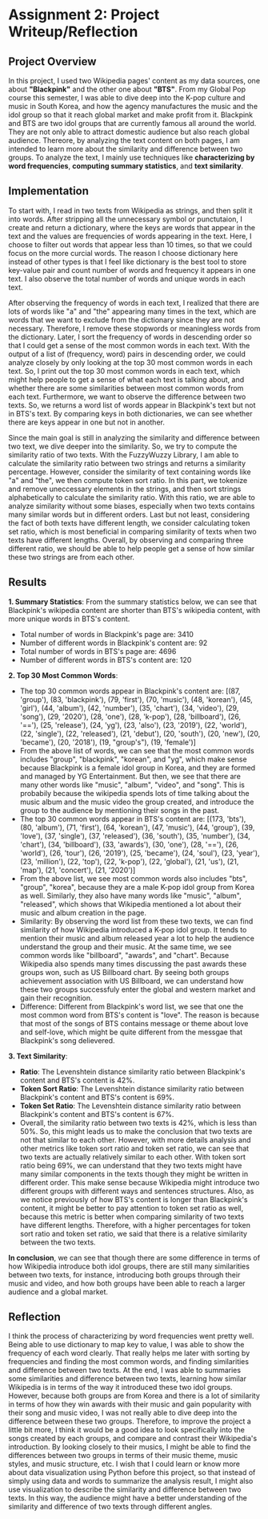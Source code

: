 # Assignment 2: Project Writeup/Reflection
 
## Project Overview

In this project, I used two Wikipedia pages' content as my data sources, one about **"Blackpink"** and the other one about **"BTS"**. From my Global Pop course this semester, I was able to dive deep into the K-pop culture and music in South Korea, and how the agency manufactures the music and the idol group so that it reach global market and make profit from it. Blackpink and BTS are two idol groups that are currently famous all around the world. They are not only able to attract domestic audience but also reach global audience. Thereore, by analyzing the text content on both pages, I am intended to learn more about the similarity and difference between two groups. To analyze the text, I mainly use techniques like **characterizing by word frequencies**, **computing summary statistics**, and **text similarity**. 

## Implementation

To start with, I read in two texts from Wikipedia as strings, and then split it into words. After stripping all the unnecessary symbol or punctutaion, I create and return a dictionary, where the keys are words that appear in the text and the values are frequencies of words appearing in the text. Here, I choose to filter out words that appear less than 10 times, so that we could focus on the more curcial words. The reason I choose dictionary here instead of other types is that I feel like dictionary is the best tool to store key-value pair and count number of words and frequency it appears in one text. I also observe the total number of words and unique words in each text. 

After observing the frequency of words in each text, I realized that there are lots of words like "a" and "the" appearing many times in the text, which are words that we want to exclude from the dictionary since they are not necessary. Therefore, I remove these stopwords or meaningless words from the dictionary. Later, I sort the frequency of words in descending order so that I could get a sense of the most common words in each text. With the output of a list of (frequency, word) pairs in descending order, we could analyze closely by only looking at the top 30 most common words in each text. So, I print out the top 30 most common words in each text, which might help people to get a sense of what each text is talking about, and whether there are some similarities between most common words from each text. Furthermore, we want to observe the difference between two texts. So, we returns a word list of words appear in Blackpink's text but not in BTS's text. By comparing keys in both dictionaries, we can see whether there are keys appear in one but not in another. 

Since the main goal is still in analyzing the similarity and difference between two text, we dive deeper into the similarity. So, we try to compute the similarity ratio of two texts. With the FuzzyWuzzy Library, I am able to calculate the similarity ratio between two strings and returns a similarity percentage. However, consider the similarity of text containing words like "a" and "the", we then compute token sort ratio. In this part, we tokenize and remove uneccessary elements in the strings, and then sort strings alphabetically to calculate the similarity ratio. With this ratio, we are able to analyze similarity without some biases, especially when two texts contains many similar words but in different orders. Last but not least, considering the fact of both texts have different length, we consider calculating token set ratio, which is most beneficial in comparing similarity of texts when two texts have different lengths. Overall, by observing and comparing three different ratio, we should be able to help people get a sense of how similar these two strings are from each other.

## Results
**1. Summary Statistics**: From the summary statistics below, we can see that Blackpink's wikipedia content are shorter than BTS's wikipedia content, with more unique words in BTS's content. 
- Total number of words in Blackpink's page are: 3410
- Number of different words in Blackpink's content are: 92
- Total number of words in BTS's page are: 4696
- Number of different words in BTS's content are: 120

**2. Top 30 Most Common Words**: 
- The top 30 common words appear in Blackpink's content are: 
    [(87, 'group'), (83, 'blackpink'), (79, 'first'), (70, 'music'), (48, 'korean'), (45, 'girl'), (44, 'album'), (42, 'number'), (35, 'chart'), (34, 'video'), (29, 'song'), (29, '2020'), (28, 'one'), (28, 'k-pop'), (28, 'billboard'), (26, '=='), (25, 'release'), (24, 'yg'), (23, 'also'), (23, '2019'), (22, 'world'), (22, 'single'), (22, 'released'), (21, 'debut'), (20, 'south'), (20, 'new'), (20, 'became'), (20, '2018'), (19, "group's"), (19, 'female')]
- From the above list of words, we can see that the most common words includes "group", "blackpink", "korean", and "yg", which make sense because Blackpink is a female idol group in Korea, and they are formed and managed by YG Entertainment. But then, we see that there are many other words like "music", "album", "video", and "song". This is probabily because the wikipedia spends lots of time talking about the music album and the music video the group created, and introduce the group to the audience by mentioning their songs in the past. 
- The top 30 common words appear in BTS's content are: 
    [(173, 'bts'), (80, 'album'), (71, 'first'), (64, 'korean'), (47, 'music'), (44, 'group'), (39, 'love'), (37, 'single'), (37, 'released'), (36, 'south'), (35, 'number'), (34, 'chart'), (34, 'billboard'), (33, 'awards'), (30, 'one'), (28, '=='), (26, 'world'), (26, 'tour'), (26, '2019'), (25, 'became'), (24, 'soul'), (23, 'year'), (23, 'million'), (22, 'top'), (22, 'k-pop'), (22, 'global'), (21, 'us'), (21, 'map'), (21, 'concert'), (21, '2020')]
- From the above list, we see most common words also includes "bts", "group", "korea", because they are a male K-pop idol group from Korea as well. Similarly, they also have many words like "music", "album", "released", which shows that Wikipedia mentioned a lot about their music and album creation in the page.
- Similarity: By observing the word list from these two texts, we can find similarity of how Wikipedia introduced a K-pop idol group. It tends to mention their music and album released year a lot to help the audience understand the group and their music. At the same time, we see common words like "billboard", "awards", and "chart". Because Wikipedia also spends many times discussing the past awards these groups won, such as US Billboard chart. By seeing both groups achievement association with US Billboard, we can understand how these two groups successfuly enter the global and western market and gain their recognition. 
- Difference: Different from Blackpink's word list, we see that one the most common word from BTS's content is "love". The reason is because that most of the songs of BTS contains message or theme about love and self-love, which might be quite different from the messgae that Blackpink's song delievered. 

**3. Text Similarity**: 
- **Ratio**: The Levenshtein distance similarity ratio between Blackpink's content and BTS's content is 42%.
- **Token Sort Ratio**: The Levenshtein distance similarity ratio between Blackpink's content and BTS's content is 69%.
- **Token Set Ratio**: The Levenshtein distance similarity ratio between Blackpink's content and BTS's content is 67%.
- Overall, the similarity ratio between two texts is 42%, which is less than 50%. So, this might leads us to make the conclusion that two texts are not that similar to each other. However, with more details analysis and other metrics like token sort ratio and token set ratio, we can see that two texts are actually relatively similar to each other. With token sort ratio being 69%, we can understand that they two texts might have many similar components in the texts though they might be written in different order. This make sense because Wikipedia might introduce two different groups with different ways and sentences structures. Also, as we notice previously of how BTS's content is longer than Blackpink's content, it might be better to pay attention to token set ratio as well, because this metric is better when comparing similarity of two texts have different lengths. Therefore, with a higher percentages for token sort ratio and token set ratio, we said that there is a relative similarity between the two texts. 

**In conclusion**, we can see that though there are some difference in terms of how Wikipedia introduce both idol groups, there are still many similarities between two texts, for instance, introducing both groups through their music and video, and how both groups have been able to reach a larger audience and a global market. 

## Reflection
I think the process of characterizing by word frequencies went pretty well. Being able to use dictionary to map key to value, I was able to show the frequency of each word clearly. That really helps me later with sorting by frequencies and finding the most common words, and finding similarities and difference between two texts. At the end, I was able to summaries some similarities and difference between two texts, learning how similar Wikipedia is in terms of the way it introduced these two idol groups. However, because both groups are from Korea and there is a lot of similarity in terms of how they win awards with their music and gain popularity with their song and music video, I was not really able to dive deep into the difference between these two groups. Therefore, to improve the project a little bit more, I think it would be a good idea to look specifically into the songs created by each groups, and compare and contrast their Wikipedia's introduction. By looking closely to their musics, I might be able to find the differences between two groups in terms of their music theme, music styles, and music structure, etc. I wish that I could learn or know more about data visualization using Python before this project, so that instead of simply using data and words to summarize the analysis result, I might also use visualization to describe the similarity and difference between two texts. In this way, the audience might have a better understanding of the similarity and difference of two texts through different angles. 